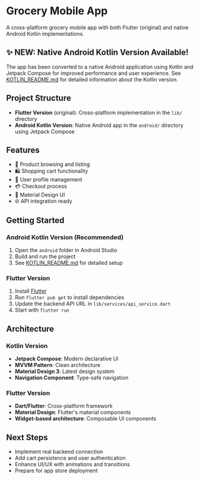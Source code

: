 # Grocery Mobile App

A cross-platform grocery mobile app with both Flutter (original) and native Android Kotlin implementations.

## ✨ **NEW: Native Android Kotlin Version Available!**

The app has been converted to a native Android application using Kotlin and Jetpack Compose for improved performance and user experience. See [KOTLIN_README.md](KOTLIN_README.md) for detailed information about the Kotlin version.

## Project Structure

- **Flutter Version** (original): Cross-platform implementation in the `lib/` directory
- **Android Kotlin Version**: Native Android app in the `android/` directory using Jetpack Compose

## Features

- 🛒 Product browsing and listing
- 🛍️ Shopping cart functionality  
- 👤 User profile management
- 💳 Checkout process
- 📱 Material Design UI
- 🌐 API integration ready

## Getting Started

### Android Kotlin Version (Recommended)
1. Open the `android` folder in Android Studio
2. Build and run the project
3. See [KOTLIN_README.md](KOTLIN_README.md) for detailed setup

### Flutter Version
1. Install [Flutter](https://flutter.dev/docs/get-started/install)
2. Run `flutter pub get` to install dependencies
3. Update the backend API URL in `lib/services/api_service.dart`
4. Start with `flutter run`

## Architecture

### Kotlin Version
- **Jetpack Compose**: Modern declarative UI
- **MVVM Pattern**: Clean architecture
- **Material Design 3**: Latest design system
- **Navigation Component**: Type-safe navigation

### Flutter Version  
- **Dart/Flutter**: Cross-platform framework
- **Material Design**: Flutter's material components
- **Widget-based architecture**: Composable UI components

## Next Steps

- Implement real backend connection
- Add cart persistence and user authentication
- Enhance UI/UX with animations and transitions
- Prepare for app store deployment